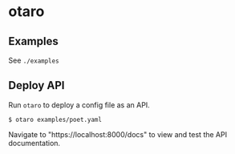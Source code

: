 # otaro

## Examples

See `./examples`

## Deploy API

Run `otaro` to deploy a config file as an API.

```
$ otaro examples/poet.yaml
```

Navigate to "https://localhost:8000/docs" to view and test the API documentation.
